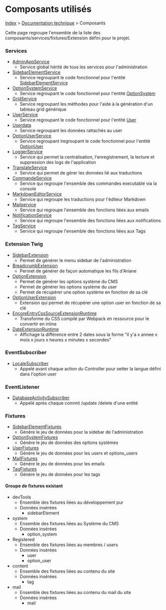 # Composants utilisés

[Index](../../index.md) > [Documentation technique](index.md) > Composants

Cette page regroupe l'ensemble de la liste des composants/services/fixtures/Extension défini pour le projet.

### Services
- [AdminAppService](https://github.com/counteraccro/natheo/blob/master/src/Service/Admin/AppAdminService.php) 
  - Service global hérité de tous les services pour l'administration
- [SidebarElementService](https://github.com/counteraccro/natheo/blob/master/src/Service/Admin/SidebarElementService.php) 
  - Service regroupant le code fonctionnel pour l'entité [SidebarElementService](https://github.com/counteraccro/natheo/blob/master/src/Entity/Admin/SidebarElement.php)
- [OptionSystemService](https://github.com/counteraccro/natheo/blob/master/src/Service/Admin/OptionSystemService.php)
  - Service regroupant le code fonctionnel pour l'entité [OptionSystem](https://github.com/counteraccro/natheo/blob/master/src/Entity/Admin/OptionSystem.php)
- [GridService](https://github.com/counteraccro/natheo/blob/master/src/Service/Admin/GridService.php) 
  - Service regroupant les méthodes pour l'aide à la génération d'un tableau grid générique
- [UserService](https://github.com/counteraccro/natheo/blob/master/src/Service/Admin/User/UserService.php) 
  - Service regroupant le code fonctionnel pour l'entité [User](https://github.com/counteraccro/natheo/blob/master/src/Entity/Admin/User.php)
- [Userdata](https://github.com/counteraccro/natheo/blob/master/src/Service/Admin/User/UserDataService.php)
  - Service regroupant les données rattachés au user
- [OptionUserService](https://github.com/counteraccro/natheo/blob/master/src/Service/Admin/OptionUserService.php) 
  - Service regroupant lregroupant le code fonctionnel pour l'entité [OptionUser](https://github.com/counteraccro/natheo/blob/master/src/Entity/Admin/OptionUser.php)
- [LoggerService](https://github.com/counteraccro/natheo/blob/master/src/Service/LoggerService.php) 
  - Service qui permet la centralisation, l'enregistrement, la lecture et suppression des logs de l'application
- [TranslateService](https://github.com/counteraccro/natheo/blob/master/src/Service/Admin/TranslateService.php)
  - Service qui permet de gérer les données lié aux traductions
- [CommandeService](https://github.com/counteraccro/natheo/blob/master/src/Service/Admin/CommandService.php)
  - Service qui regroupe l'ensemble des commandes executable via la console
- [MarkdownEditorService](https://github.com/counteraccro/natheo/blob/master/src/Service/Admin/MarkdownEditorService.php)
  - Service qui regroupe les traductions pour l'éditeur Markdown
- [Mailservice](https://github.com/counteraccro/natheo/blob/master/src/Service/Admin/MailService.php)
  - Service qui regroupe l'ensemble des fonctions liées aux emails
- [NotificationService](https://github.com/counteraccro/natheo/blob/master/src/Service/Admin/NotificationService.php)
  - Service qui regroupe l'ensemble des fonctions liées aux notifications
- [TagService](https://github.com/counteraccro/natheo/blob/master/src/Service/Admin/Content/TagService.php)
  - Service qui regroupe l'ensemble des fonctions liées aux Tags

### Extension Twig
- [SidebarExtension](https://github.com/counteraccro/natheo/blob/master/src/Twig/Runtime/Admin/SidebarExtensionRuntime.php) 
  - Permet de générer le menu sidebar de l'administration
- [BreadcrumbExtension](https://github.com/counteraccro/natheo/blob/master/src/Twig/Runtime/Admin/BreadcrumbExtensionRuntime.php) 
  - Permet de générer de façon automatique les fils d'Ariane
- [OptionExtension](https://github.com/counteraccro/natheo/blob/master/src/Twig/Runtime/Admin/OptionExtensionRuntime.php)
  - Permet de générer les options système du CMS 
  - Permet de générer les options système du user 
  - Permet de récupérer une option système en fonction de sa clé
- [OptionUserExtension](https://github.com/counteraccro/natheo/blob/master/src/Twig/Runtime/Admin/OptionUserExtensionRuntime.php)
  - Extension qui permet de récupérer une option user en fonction de sa clé
- [EncoreEntryCssSourceExtensionRuntime](https://github.com/counteraccro/natheo/blob/master/src/Twig/Runtime/EncoreEntryCssSourceExtensionRuntime.php)
  - Transforme du CSS compilé par Webpack en ressource pour le convertir en inline
- [DateExtensionRuntime](https://github.com/counteraccro/natheo/blob/master/src/Twig/Runtime/DateExtensionRuntime.php)
  - Affichage la différence entre 2 dates sous la forme "il y'a x annee x mois x jours x heures x minutes x secondes"


### EventSubscriber
- [LocaleSubscriber](https://github.com/counteraccro/natheo/blob/master/src/EventSubscriber/LocaleSubscriber.php) 
  - Appelé avant chaque action du Controller pour setter la langue défini dans l'option user

### EventListener
- [DatabaseActivitySubscriber](https://github.com/counteraccro/natheo/blob/master/src/EventListener/DatabaseActivitySubscriber.php)
  - Appelé après chaque commit /update /delete d'une entité

### Fixtures
- [SidebarElementFixtures](https://github.com/counteraccro/natheo/blob/master/src/DataFixtures/Admin/SidebarElementFixtures.php)
  - Génère le jeu de données pour la sidebar de l'administration
- [OptionSystemFixtures](https://github.com/counteraccro/natheo/blob/master/src/DataFixtures/Admin/OptionSystemFixtures.php)
  - Génère le jeu de données des options systèmes
- [UserFixtures](https://github.com/counteraccro/natheo/blob/master/src/DataFixtures/Admin/UserFixtures.php) 
  - Génère le jeu de données pour les users et options_users
- [MailFixtures](https://github.com/counteraccro/natheo/blob/master/src/DataFixtures/Admin/MailFixtures.php)
  - Génère le jeu de données pour les emails
- [TagFixtures](https://github.com/counteraccro/natheo/blob/master/src/DataFixtures/Admin/Content/TagFixtures.php)
  - Génère le jeu de données pour les tags

#### Groupe de fixtures existant
- devTools 
  - Ensemble des fixtures liées au développement pur
  - Données insérées
    - sidebarElement
- system 
  - Ensemble des fixtures liées au Système du CMS
  - Données insérées 
    - option_system
- Registered 
  - Ensemble des fixtures liées au membres / users
  - Données insérées
    - user
    - option_user
- content
  - Ensemble des fixtures liées au contenu du site
  - Données insérées
    - tag
- mail
  - Ensemble des fixtures liées au contenu du mail du site
  - Données insérées
    - mail